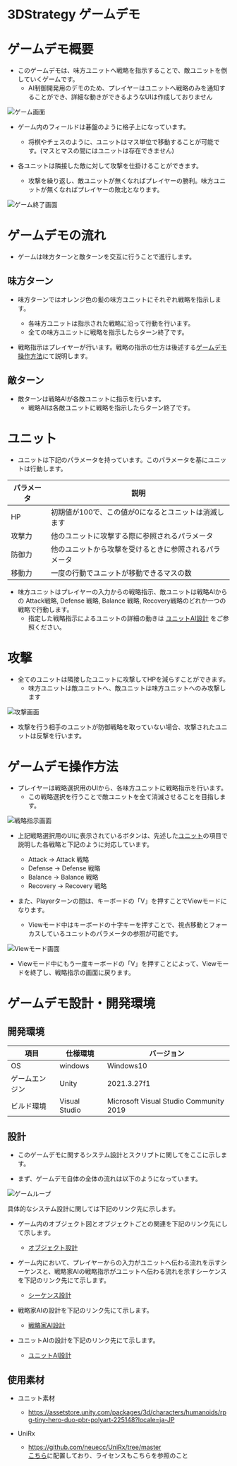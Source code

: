 3DStrategy ゲームデモ
===================================

# ゲームデモ概要

- このゲームデモは、味方ユニットへ戦略を指示することで、敵ユニットを倒していくゲームです。
  - AI制御開発用のデモのため、プレイヤーはユニットへ戦略のみを通知することができ、詳細な動きができるようなUIは作成しておりません

![ゲーム画面](/doc/img/gameImage.png)

- ゲーム内のフィールドは碁盤のように格子上になっています。
  - 将棋やチェスのように、ユニットはマス単位で移動することが可能です。(マスとマスの間にはユニットは存在できません)
  
- 各ユニットは隣接した敵に対して攻撃を仕掛けることができます。
  - 攻撃を繰り返し、敵ユニットが無くなればプレイヤーの勝利。味方ユニットが無くなればプレイヤーの敗北となります。

![ゲーム終了画面](/doc/img/gameFinish.png)

# ゲームデモの流れ

- ゲームは味方ターンと敵ターンを交互に行うことで進行します。

## 味方ターン

- 味方ターンではオレンジ色の髪の味方ユニットにそれぞれ戦略を指示します。
  - 各味方ユニットは指示された戦略に沿って行動を行います。
  - 全ての味方ユニットに戦略を指示したらターン終了です。
  
- 戦略指示はプレイヤーが行います。戦略の指示の仕方は後述する[ゲームデモ操作方法](#ゲームデモ操作方法)にて説明します。

## 敵ターン

- 敵ターンは戦略AIが各敵ユニットに指示を行います。
  - 戦略AIは各敵ユニットに戦略を指示したらターン終了です。

# ユニット

- ユニットは下記のパラメータを持っています。このパラメータを基にユニットは行動します。

| パラメータ | 説明 |
| --- | --- |
| HP | 初期値が100で、この値が0になるとユニットは消滅します |
| 攻撃力 | 他のユニットに攻撃する際に参照されるパラメータ |
| 防御力 | 他のユニットから攻撃を受けるときに参照されるパラメータ |
| 移動力 | 一度の行動でユニットが移動できるマスの数 |

- 味方ユニットはプレイヤーの入力からの戦略指示、敵ユニットは戦略AIからの Attack戦略, Defense 戦略, Balance 戦略, Recovery戦略のどれか一つの戦略で行動します。
  - 指定した戦略指示によるユニットの詳細の動きは [ユニットAI設計](/doc/CharacterAI.md) をご参照ください。

# 攻撃

- 全てのユニットは隣接したユニットに攻撃してHPを減らすことができます。
  - 味方ユニットは敵ユニットへ、敵ユニットは味方ユニットへのみ攻撃します

![攻撃画面](/doc/img/attack.png)

- 攻撃を行う相手のユニットが防御戦略を取っていない場合、攻撃されたユニットは反撃を行います。

# ゲームデモ操作方法

- プレイヤーは戦略選択用のUIから、各味方ユニットに戦略指示を行います。
  - この戦略選択を行うことで敵ユニットを全て消滅させることを目指します。

![戦略指示画面](/doc/img/input.png)

- 上記戦略選択用のUIに表示されているボタンは、先述した[ユニット](#ユニット)の項目で説明した各戦略と下記のように対応しています。
  - Attack → Attack 戦略
  - Defense → Defense 戦略
  - Balance → Balance 戦略
  - Recovery → Recovery 戦略

- また、Playerターンの間は、キーボードの「V」を押すことでViewモードになります。
  - Viewモード中はキーボードの十字キーを押すことで、視点移動とフォーカスしているユニットのパラメータの参照が可能です。

![Viewモード画面](/doc/img/viewMode.png)

- Viewモード中にもう一度キーボードの「V」を押すことによって、Viewモードを終了し、戦略指示の画面に戻ります。

# ゲームデモ設計・開発環境

## 開発環境

| 項目 | 仕様環境 | バージョン |
| --- | --- | --- |
| OS | windows | Windows10 | 
| ゲームエンジン | Unity | 2021.3.27f1 |
| ビルド環境 | Visual Studio | Microsoft Visual Studio Community 2019 |  


## 設計

- このゲームデモに関するシステム設計とスクリプトに関してをここに示します。

- まず、ゲームデモ自体の全体の流れは以下のようになっています。

![ゲームループ](/doc/img/3Dstrategyゲームループ.drawio.png)

具体的なシステム設計に関しては下記のリンク先に示します。

- ゲーム内のオブジェクト図とオブジェクトごとの関連を下記のリンク先にして示します。
  - [オブジェクト設計](/doc/Object.md)

- ゲーム内において、プレイヤーからの入力がユニットへ伝わる流れを示すシーケンスと、戦略家AIの戦略指示がユニットへ伝わる流れを示すシーケンスを下記のリンク先にて示します。
  - [シーケンス設計](/doc/Sequence.md)

- 戦略家AIの設計を下記のリンク先にて示します。
  - [戦略家AI設計](/doc/StrategyAI.md)
  
- ユニットAIの設計を下記のリンク先にて示します。
  - [ユニットAI設計](/doc/CharacterAI.md)

## 使用素材

- ユニット素材
  - https://assetstore.unity.com/packages/3d/characters/humanoids/rpg-tiny-hero-duo-pbr-polyart-225148?locale=ja-JP
  
- UniRx
  - https://github.com/neuecc/UniRx/tree/master  
  [こちら](/project/Assets/Plugins/UniRx)に配置しており、ライセンスもこちらを参照のこと
  

